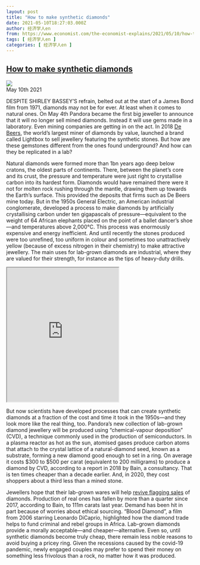 ```yaml
---
layout: post
title: "How to make synthetic diamonds"
date: 2021-05-10T18:27:03.000Z
author: 经济学人en
from: https://www.economist.com/the-economist-explains/2021/05/10/how-to-make-synthetic-diamonds
tags: [ 经济学人en ]
categories: [ 经济学人en ]
---
```

<!--1620671223000-->
[How to make synthetic diamonds](https://www.economist.com/the-economist-explains/2021/05/10/how-to-make-synthetic-diamonds)
------

<div>
<img src="https://images.weserv.nl/?url=www.economist.com/img/b/1280/720/90/sites/default/files/20210515_BLP501.jpg"/><div></div><aside ><div ><time itemscope="" itemType="http://schema.org/DateTime" dateTime="2021-05-10T16:54:17Z" >May 10th 2021</time><meta itemProp="author" content="The Economist"/></div><div ></div></aside><p >DESPITE SHIRLEY BASSEY’S refrain, belted out at the start of a James Bond film from 1971, diamonds may not be for ever. At least when it comes to natural ones. On May 4th Pandora became the first big jeweller to announce that it will no longer sell mined diamonds. Instead it will use gems made in a laboratory. Even mining companies are getting in on the act. In 2018 <a href="https://www.economist.com/international/2017/02/25/a-report-from-de-beerss-new-diamond-mine">De Beers</a>, the world’s largest miner of diamonds by value, launched a brand called Lightbox to sell jewellery featuring the synthetic stones. But how are these gemstones different from the ones found underground? And how can they be replicated in a lab?</p><p >Natural diamonds were formed more than 1bn years ago deep below cratons, the oldest parts of continents. There, between the planet’s core and its crust, the pressure and temperature were just right to crystallise carbon into its hardest form. Diamonds would have remained there were it not for molten rock rushing through the mantle, drawing them up towards the Earth’s surface. This provided the deposits that firms such as De Beers mine today. But in the 1950s General Electric, an American industrial conglomerate, developed a process to make diamonds by artificially crystallising carbon under ten gigapascals of pressure—equivalent to the weight of 64 African elephants placed on the point of a ballet dancer’s shoe—and temperatures above 2,000°C. This process was enormously expensive and energy inefficient. And until recently the stones produced were too unrefined, too uniform in colour and sometimes too unattractively yellow (because of excess nitrogen in their chemistry) to make attractive jewellery. The main uses for lab-grown diamonds are industrial, where they are valued for their strength, for instance as the tips of heavy-duty drills. </p><p ><iframe height="360" src="https://www.youtube.com/embed/s1h4gze_ktk?enablejsapi=1"></iframe></p><p >But now scientists have developed processes that can create synthetic diamonds at a fraction of the cost and time it took in the 1950s—and they look more like the real thing, too. Pandora’s new collection of lab-grown diamond jewellery will be produced using “chemical-vapour deposition” (CVD), a technique commonly used in the production of semiconductors. In a plasma reactor as hot as the sun, atomised gases produce carbon atoms that attach to the crystal lattice of a natural-diamond seed, known as a substrate, forming a new diamond good enough to set in a ring. On average it costs $300 to $500 per carat (equivalent to 200 milligrams) to produce a diamond by CVD, according to a report in 2018 by Bain, a consultancy. That is ten times cheaper than a decade earlier. And, in 2020, they cost shoppers about a third less than a mined stone. </p><div id="" ><div><div id="econ-1"></div></div></div><p >Jewellers hope that their lab-grown wares will help <a href="https://www.economist.com/leaders/2017/02/23/the-waning-power-of-the-engagement-ring">revive flagging sales</a> of diamonds. Production of real ones has fallen by more than a quarter since 2017, according to Bain, to 111m carats last year. Demand has been hit in part because of worries about ethical sourcing. “Blood Diamond”, a film from 2006 starring Leonardo DiCaprio, highlighted how the diamond trade helps to fund criminal and rebel groups in Africa. Lab-grown diamonds provide a morally acceptable—and cheaper—alternative. Even so, until synthetic diamonds become truly cheap, there remain less noble reasons to avoid buying a pricey ring. Given the recessions caused by the covid-19 pandemic, newly engaged couples may prefer to spend their money on something less frivolous than a rock, no matter how it was produced.</p>
</div>

